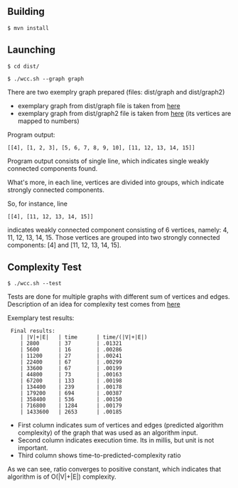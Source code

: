 ## Building

`$ mvn install`

## Launching

`$ cd dist/`

`$ ./wcc.sh --graph graph`

There are two exemplry graph prepared (files: dist/graph and dist/graph2)

* exemplary graph from dist/graph file is taken from [here](https://www.greatandlittle.com/studios/public/blowup-images/Dart/.directed_graph_sccs_m.jpg)
* exemplary graph from dist/graph2 file is taken from [here](http://phrogz.net/images/netmind/traversingdirectedgraph/samplegraph.gif) (its vertices are mapped to numbers)
    
Program output:
```
[[4], [1, 2, 3], [5, 6, 7, 8, 9, 10], [11, 12, 13, 14, 15]]
```
Program output consists of single line, which indicates single weakly connected components found.

What's more, in each line, vertices are divided into groups, which indicate strongly connected components.

So, for instance, line
```
[[4], [11, 12, 13, 14, 15]]
```
indicates weakly connected component consisting of 6 vertices, namely: 4, 11, 12, 13, 14, 15.
Those vertices are grouped into two strongly connected components: [4] and [11, 12, 13, 14, 15].

## Complexity Test

`$ ./wcc.sh --test`

Tests are done for multiple graphs with different sum of vertices and edges. Description of an idea for complexity test comes from [here](http://stackoverflow.com/a/3983413)

Exemplary test results:
```
 Final results:
	| |V|+|E|   | time      | time/(|V|+|E|)
	| 2800      | 37        | .01321
	| 5600      | 16        | .00286
	| 11200     | 27        | .00241
	| 22400     | 67        | .00299
	| 33600     | 67        | .00199
	| 44800     | 73        | .00163
	| 67200     | 133       | .00198
	| 134400    | 239       | .00178
	| 179200    | 694       | .00387
	| 358400    | 536       | .00150
	| 716800    | 1284      | .00179
	| 1433600   | 2653      | .00185
```
* First column indicates sum of vertices and edges (predicted algorithm complexity) of the graph that was used as an algorithm input.
* Second column indicates execution time. Its in millis, but unit is not important.
* Third column shows time-to-predicted-complexity ratio

As we can see, ratio converges to positive constant, which indicates that algorithm is of O(|V|+|E|) complexity.